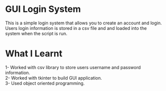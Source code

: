# GUI Login System 
 This is a simple login system that allows you to create an account and login. Users login information is stored in a csv file and and loaded into the system when the script is run.

# What I Learnt
1- Worked with csv library to store users username and password information.<br />
2- Worked with tkinter to build GUI application.<br />
3- Used object oriented programming.
